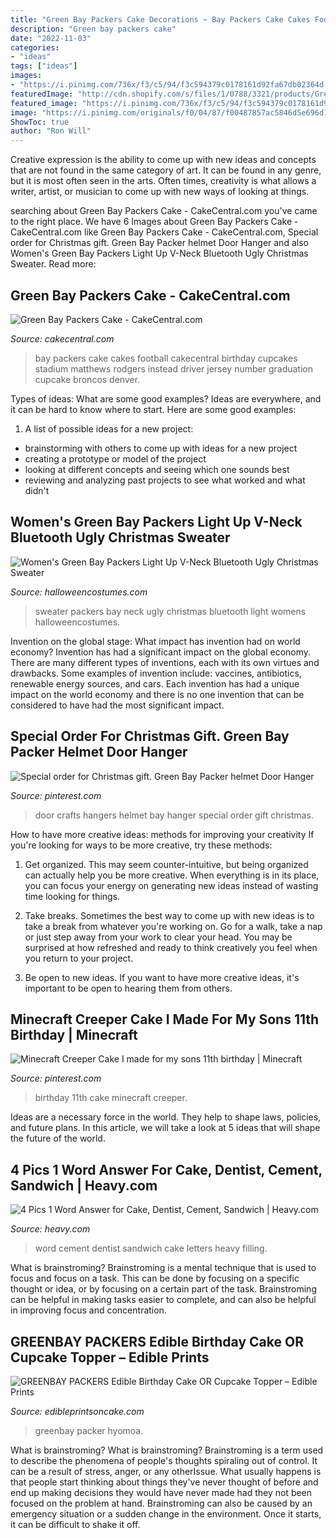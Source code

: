 ```yaml
---
title: "Green Bay Packers Cake Decorations ~ Bay Packers Cake Cakes Football Cakecentral Birthday Cupcakes Stadium Matthews Rodgers Instead Driver Jersey Number Graduation Cupcake Broncos Denver"
description: "Green bay packers cake"
date: "2022-11-03"
categories:
- "ideas"
tags: ["ideas"]
images:
- "https://i.pinimg.com/736x/f3/c5/94/f3c594379c0178161d92fa67db02364d--green-bay-packers-helmet-door-hangers.jpg"
featuredImage: "http://cdn.shopify.com/s/files/1/0788/3321/products/Greenbay_Packers_edible_cake_topper_frame_JPG_1024x1024.jpg?v=1480832109"
featured_image: "https://i.pinimg.com/736x/f3/c5/94/f3c594379c0178161d92fa67db02364d--green-bay-packers-helmet-door-hangers.jpg"
image: "https://i.pinimg.com/originals/f0/04/87/f00487857ac5846d5e696d19fd6dde79.jpg"
ShowToc: true
author: "Ron Will"
---
```



Creative expression is the ability to come up with new ideas and concepts that are not found in the same category of art. It can be found in any genre, but it is most often seen in the arts. Often times, creativity is what allows a writer, artist, or musician to come up with new ways of looking at things.

	

		
searching about Green Bay Packers Cake - CakeCentral.com you've came to the right place. We have 6 Images about Green Bay Packers Cake - CakeCentral.com like Green Bay Packers Cake - CakeCentral.com, Special order for Christmas gift. Green Bay Packer helmet Door Hanger and also Women&#039;s Green Bay Packers Light Up V-Neck Bluetooth Ugly Christmas Sweater. Read more:
		
    
## Green Bay Packers Cake - CakeCentral.com

<img loading=lazy src="https://cdn001.cakecentral.com/gallery/2015/03/900_791606cnyX_green-bay-packers-cake.jpg" onerror="this.onerror=null;this.src='https://tse4.mm.bing.net/th?id=OIP.bxPJhmHVWAqVS825tR8jpQHaMX&amp;pid=15.1';" alt="Green Bay Packers Cake - CakeCentral.com">

_Source: cakecentral.com_

>bay packers cake cakes football cakecentral birthday cupcakes stadium matthews rodgers instead driver jersey number graduation cupcake broncos denver. 

	

Types of ideas: What are some good examples?
Ideas are everywhere, and it can be hard to know where to start. Here are some good examples:
1. A list of possible ideas for a new project: 
- brainstorming with others to come up with ideas for a new project 
- creating a prototype or model of the project 
- looking at different concepts and seeing which one sounds best 
- reviewing and analyzing past projects to see what worked and what didn't 

    
## Women&#039;s Green Bay Packers Light Up V-Neck Bluetooth Ugly Christmas Sweater

<img loading=lazy src="https://images.halloweencostumes.com/products/51165/2-1-102579/green-bay-packers-womens-light-up-v-neck-bluetooth-sweater.jpg" onerror="this.onerror=null;this.src='https://tse1.mm.bing.net/th?id=OIP.7TrhBWdB_RAFHG0wTYH7aQHaKl&amp;pid=15.1';" alt="Women&#039;s Green Bay Packers Light Up V-Neck Bluetooth Ugly Christmas Sweater">

_Source: halloweencostumes.com_

>sweater packers bay neck ugly christmas bluetooth light womens halloweencostumes. 

	

Invention on the global stage: What impact has invention had on world economy?
Invention has had a significant impact on the global economy. There are many different types of inventions, each with its own virtues and drawbacks. Some examples of invention include: vaccines, antibiotics, renewable energy sources, and cars. Each invention has had a unique impact on the world economy and there is no one invention that can be considered to have had the most significant impact.

    
## Special Order For Christmas Gift. Green Bay Packer Helmet Door Hanger

<img loading=lazy src="https://i.pinimg.com/736x/f3/c5/94/f3c594379c0178161d92fa67db02364d--green-bay-packers-helmet-door-hangers.jpg" onerror="this.onerror=null;this.src='https://tse1.mm.bing.net/th?id=OIP.8KPau68bPv2cfn1YDlezeQHaHa&amp;pid=15.1';" alt="Special order for Christmas gift. Green Bay Packer helmet Door Hanger">

_Source: pinterest.com_

>door crafts hangers helmet bay hanger special order gift christmas. 

	

How to have more creative ideas: methods for improving your creativity
If you're looking for ways to be more creative, try these methods:
1. Get organized. This may seem counter-intuitive, but being organized can actually help you be more creative. When everything is in its place, you can focus your energy on generating new ideas instead of wasting time looking for things.

2. Take breaks. Sometimes the best way to come up with new ideas is to take a break from whatever you're working on. Go for a walk, take a nap or just step away from your work to clear your head. You may be surprised at how refreshed and ready to think creatively you feel when you return to your project.

3. Be open to new ideas. If you want to have more creative ideas, it's important to be open to hearing them from others.

    
## Minecraft Creeper Cake I Made For My Sons 11th Birthday | Minecraft

<img loading=lazy src="https://i.pinimg.com/originals/f0/04/87/f00487857ac5846d5e696d19fd6dde79.jpg" onerror="this.onerror=null;this.src='https://tse2.mm.bing.net/th?id=OIP.pehsDNPOZq-XVY_vEFrQrQHaJ4&amp;pid=15.1';" alt="Minecraft Creeper Cake I made for my sons 11th birthday | Minecraft">

_Source: pinterest.com_

>birthday 11th cake minecraft creeper. 

	

Ideas are a necessary force in the world. They help to shape laws, policies, and future plans. In this article, we will take a look at 5 ideas that will shape the future of the world.

    
## 4 Pics 1 Word Answer For Cake, Dentist, Cement, Sandwich | Heavy.com

<img loading=lazy src="https://heavy.com/wp-content/uploads/2014/06/filling-300x295.jpg?quality=65&amp;strip=all&amp;w=300" onerror="this.onerror=null;this.src='https://tse2.mm.bing.net/th?id=OIP.zqGgHnH7uOelJp7k6Uf9dgAAAA&amp;pid=15.1';" alt="4 Pics 1 Word Answer for Cake, Dentist, Cement, Sandwich | Heavy.com">

_Source: heavy.com_

>word cement dentist sandwich cake letters heavy filling. 

	

What is brainstroming? Brainstroming is a mental technique that is used to focus and focus on a task. This can be done by focusing on a specific thought or idea, or by focusing on a certain part of the task. Brainstroming can be helpful in making tasks easier to complete, and can also be helpful in improving focus and concentration.

    
## GREENBAY PACKERS Edible Birthday Cake OR Cupcake Topper – Edible Prints

<img loading=lazy src="http://cdn.shopify.com/s/files/1/0788/3321/products/Greenbay_Packers_edible_cake_topper_frame_JPG_1024x1024.jpg?v=1480832109" onerror="this.onerror=null;this.src='https://tse2.mm.bing.net/th?id=OIP.vYqfPATH4-8HSPSkAsttUAHaF7&amp;pid=15.1';" alt="GREENBAY PACKERS Edible Birthday Cake OR Cupcake Topper – Edible Prints">

_Source: edibleprintsoncake.com_

>greenbay packer hyomoa. 

	

What is brainstroming?
What is brainstroming? Brainstroming is a term used to describe the phenomena of people's thoughts spiraling out of control. It can be a result of stress, anger, or any otherIssue. What usually happens is that people start thinking about things they've never thought of before and end up making decisions they would have never made had they not been focused on the problem at hand. Brainstroming can also be caused by an emergency situation or a sudden change in the environment. Once it starts, it can be difficult to shake it off.

